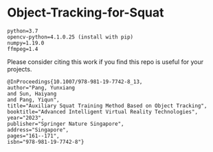 # Object-Tracking-for-Squat

```
python=3.7
opencv-python=4.1.0.25 (install with pip)
numpy=1.19.0
ffmpeg=1.4
```

Please consider citing this work if you find this repo is useful for your projects.
```
@InProceedings{10.1007/978-981-19-7742-8_13,
author="Pang, Yunxiang
and Sun, Haiyang
and Pang, Yiqun",
title="Auxiliary Squat Training Method Based on Object Tracking",
booktitle="Advanced Intelligent Virtual Reality Technologies",
year="2023",
publisher="Springer Nature Singapore",
address="Singapore",
pages="161--171",
isbn="978-981-19-7742-8"}
```
